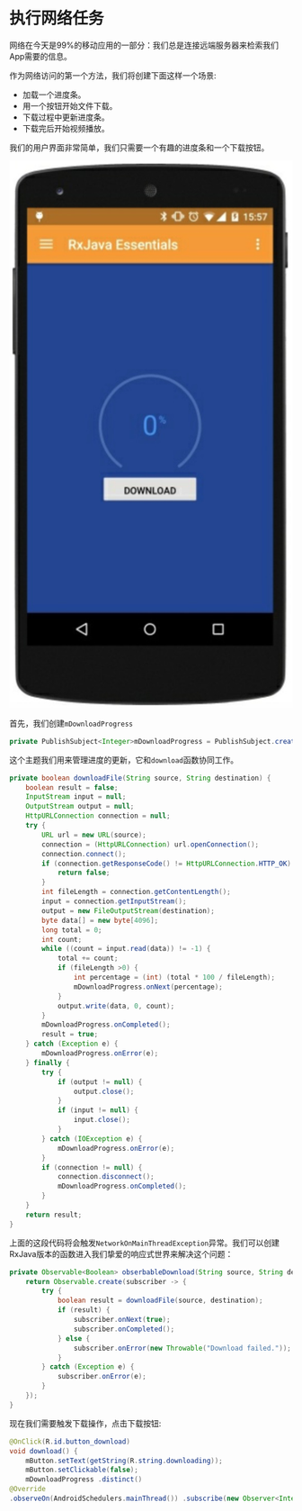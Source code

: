 # 执行网络任务

网络在今天是99%的移动应用的一部分：我们总是连接远端服务器来检索我们App需要的信息。

作为网络访问的第一个方法，我们将创建下面这样一个场景:

* 加载一个进度条。
* 用一个按钮开始文件下载。
* 下载过程中更新进度条。
* 下载完后开始视频播放。

我们的用户界面非常简单，我们只需要一个有趣的进度条和一个下载按钮。

![](chapter7_5.png)

首先，我们创建`mDownloadProgress`

```java
private PublishSubject<Integer>mDownloadProgress = PublishSubject.create();
```
这个主题我们用来管理进度的更新，它和`download`函数协同工作。
```java
private boolean downloadFile(String source, String destination) {
    boolean result = false;
    InputStream input = null; 
    OutputStream output = null; 
    HttpURLConnection connection = null;
    try {
        URL url = new URL(source);
        connection = (HttpURLConnection) url.openConnection(); 
        connection.connect();
        if (connection.getResponseCode() != HttpURLConnection.HTTP_OK) {
            return false;
        }
        int fileLength = connection.getContentLength();
        input = connection.getInputStream();
        output = new FileOutputStream(destination);
        byte data[] = new byte[4096];
        long total = 0;
        int count;
        while ((count = input.read(data)) != -1) {
            total += count;
            if (fileLength >0) {
                int percentage = (int) (total * 100 / fileLength);
                mDownloadProgress.onNext(percentage);
            }
            output.write(data, 0, count); 
        }
        mDownloadProgress.onCompleted(); 
        result = true;
    } catch (Exception e) { 
        mDownloadProgress.onError(e);
    } finally { 
        try {
            if (output != null) { 
                output.close();
            }
            if (input != null) {
                input.close(); 
            }
        } catch (IOException e) {    
            mDownloadProgress.onError(e);
        }
        if (connection != null) {
            connection.disconnect();
            mDownloadProgress.onCompleted();
        }
    }
    return result;
}
```
上面的这段代码将会触发`NetworkOnMainThreadException`异常。我们可以创建RxJava版本的函数进入我们挚爱的响应式世界来解决这个问题：

```java
private Observable<Boolean> obserbableDownload(String source, String destination) {
    return Observable.create(subscriber -> {
        try {
            boolean result = downloadFile(source, destination); 
            if (result) {
                subscriber.onNext(true);
                subscriber.onCompleted(); 
            } else {
                subscriber.onError(new Throwable("Download failed."));
            }
        } catch (Exception e) { 
            subscriber.onError(e);
        } 
    });
}
```
现在我们需要触发下载操作，点击下载按钮:
```java
@OnClick(R.id.button_download)
void download() {
    mButton.setText(getString(R.string.downloading));
    mButton.setClickable(false);
    mDownloadProgress .distinct()
@Override
.observeOn(AndroidSchedulers.mainThread()) .subscribe(new Observer<Integer>() {
```


























